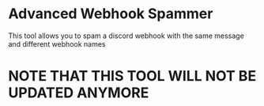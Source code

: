 # Advanced Webhook Spammer
This tool allows you to spam a discord webhook with the same message and different webhook names
# NOTE THAT THIS TOOL WILL NOT BE UPDATED ANYMORE
